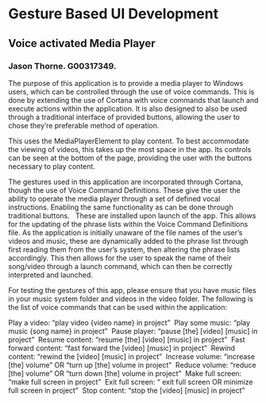 # Gesture Based UI Development
## Voice activated Media Player
### Jason Thorne. G00317349.

The purpose of this application is to provide a media player to Windows users, which can be controlled through the use of voice commands. This is done by extending the use of Cortana with voice commands that launch and execute actions within the application. It is also designed to also be used through a traditional interface of provided buttons, allowing the user to chose they’re preferable method of operation. 

This uses the MediaPlayerElement to play content. To best accommodate the viewing of videos, this takes up the most space in the app. Its controls can be seen at the bottom of the page, providing the user with the buttons necessary to play content.  

The gestures used in this application are incorporated through Cortana, though the use of Voice Command Definitions. These give the user the ability to operate the media player through a set of defined vocal instructions. Enabling the same functionality as can be done through traditional buttons.   These are installed upon launch of the app. This allows for the updating of the phrase lists within the Voice Command Definitions file. As the application is initially unaware of the file names of the user’s videos and music, these are dynamically added to the phrase list through first reading them from the user’s system, then altering the phrase lists accordingly. This then allows for the user to speak the name of their song/video through a launch command, which can then be correctly interpreted and launched. 

For testing the gestures of this app, please ensure that you have music files in your music system folder and videos in the video folder. The following is the list of voice commands that can be used within the application:  

Play a video: “play video {video name} in project” 
Play some music: “play music {song name} in project” 
Pause player: “pause [the] [video] [music] in project” 
Resume content: “resume [the] [video] [music] in project” 
Fast forward content: “fast forward the [video] [music] in project” 
Rewind content: “rewind the [video] [music] in project” 
Increase volume: “increase [the] volume” OR “turn up [the] volume in project” 
Reduce volume: “reduce [the] volume” OR “turn down [the] volume in project” 
Make full screen: “make full screen in project” 
Exit full screen: “ exit full screen OR minimize full screen in project” 
Stop content: “stop the [video] [music] in project” 
